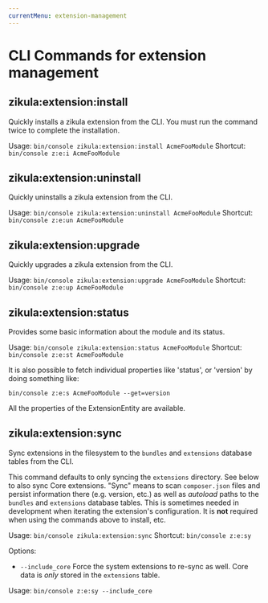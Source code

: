 ```yaml
---
currentMenu: extension-management
---
```

# CLI Commands for extension management

## zikula:extension:install

Quickly installs a zikula extension from the CLI. You must run the command twice to complete the installation.

Usage: `bin/console zikula:extension:install AcmeFooModule`
Shortcut: `bin/console z:e:i AcmeFooModule`

## zikula:extension:uninstall

Quickly uninstalls a zikula extension from the CLI.

Usage: `bin/console zikula:extension:uninstall AcmeFooModule`
Shortcut: `bin/console z:e:un AcmeFooModule`

## zikula:extension:upgrade

Quickly upgrades a zikula extension from the CLI.

Usage: `bin/console zikula:extension:upgrade AcmeFooModule`
Shortcut: `bin/console z:e:up AcmeFooModule`

## zikula:extension:status

Provides some basic information about the module and its status.

Usage: `bin/console zikula:extension:status AcmeFooModule`
Shortcut: `bin/console z:e:st AcmeFooModule`

It is also possible to fetch individual properties like 'status', or 'version' 
by doing something like:

`bin/console z:e:s AcmeFooModule --get=version`

All the properties of the ExtensionEntity are available.

## zikula:extension:sync

Sync extensions in the filesystem to the `bundles` and `extensions` database tables from the CLI.

This command defaults to only syncing the `extensions` directory. See below to also sync Core extensions.
"Sync" means to scan `composer.json` files and persist information there (e.g. version, etc.) as well as *autoload* 
paths to the `bundles` and `extensions` database tables. This is sometimes needed in development when iterating the 
extension's configuration. It is **not** required when using the commands above to install, etc.

Usage: `bin/console zikula:extension:sync`
Shortcut: `bin/console z:e:sy`

Options:

- `--include_core` Force the system extensions to re-sync as well. Core data is _only_ stored in the `extensions` table.

Usage: `bin/console z:e:sy --include_core`
